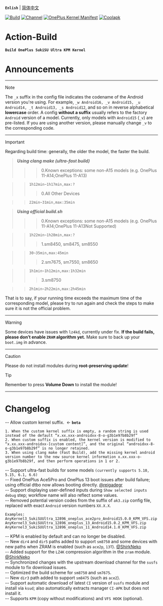 **`Enlish`** | [简体中文](README.md)

[![Build](https://img.shields.io/badge/GitHub%20Actions-Build-181717?logo=github&logoColor=white&style=flat-square)](https://github.com/Numbersf/Action-Build/actions/workflows/Build%20SukiSU%20Ultra%20OnePlus.yml) [![Channel](https://img.shields.io/badge/Follow-Telegram-blue.svg?logo=telegram)](https://t.me/taichi91) [![OnePlus Kernel Manifest](https://img.shields.io/badge/OnePlus%20Kernel%20Manifest-EB0029?logo=oneplus&logoColor=white&style=flat-square)](https://github.com/OnePlusOSS/kernel_manifest) [![Coolapk](https://img.shields.io/badge/Follow-Coolapk-3DDC84?style=flat-square&logo=android&logoColor=white)](http://www.coolapk.com/u/28259173)

# Action-Build
**```Build OnePlus SukiSU Ultra KPM Kernel```**
 
# Announcements
 
------
> [!NOTE]
>The ``_x`` suffix in the config file indicates the codename of the Android version you're using. For example, ``_w Android16, _v Android15, _u Android14, _t Android13, _s Android12``, and so on in reverse alphabetical **lowercase** order. A config **without a suffix** usually refers to the factory ``Android`` version of a model. Currently, only models with ``Android15`` (``_v``) are pre-listed. If you are using another version, please manually change ``_v`` to the corresponding code.
 
------
> [!IMPORTANT]
>Regarding build time: generally, the older the model, the faster the build.
>>***Using clang make (ultra-fast build)***
>>>>0.Known exceptions: some non-A15 models (e.g. OnePlus 11-A14;OnePlus 11-A13)
> 
>>>`1h12min~1h17min,max:?`
>>>>0.All Other Devices
> 
>>>`22min~31min,max:35min`
> 
>>***Using official build.sh***
>>>>0.Known exceptions: some non-A15 models (e.g. OnePlus 11-A14;OnePlus 11-A13Not Supported)
> 
>>>`1h22min~1h28min,max:?`
>>>>1.sm8450, sm8475, sm8550
> 
>>>`30~35min,max:45min`
>>>>2.sm7675, sm7550, sm8650
> 
>>>`1h1min~1h12min,max:1h32min`
>>>>3.sm8750
> 
>>>`2h1min~2h22min,max:2h45min`
>> 
>
>That is to say, if your running time exceeds the maximum time of the corresponding model, please try to run again and check the steps to make sure it is not the official problem.
 
------
> [!WARNING]
>Some devices have issues with ``lz4kd``, currently under fix. **If the build fails, please don’t enable ``ZRAM`` algorithm yet.** Make sure to back up your ``boot.img`` in advance.
 
------
> [!CAUTION] 
>Please do not install modules during **root-preserving update**!
 
> [!TIP]
>Remember to press **Volume Down** to install the module!
 
------
 
# Changelog
-- Allow custom kernel suffix.  <- **`beta`**
```
1. When the custom kernel suffix is empty, a random string is used instead of the default “x.xx.xxx-androidxx-8-o-g3b1e97b8b29f”
2. When custom suffix is enabled, the kernel version is modified to “x.xx.xxx-androidxx-[custom content]”, and the original “androidxx-8-o-g3b1e97b8b29f” is no longer retained.
3. When using clang make (Fast Build), add the missing kernel android version number to the new source kernel information x.xx.xxx-o-g3b1e97b8b29f, and then perform operations in 1 or 2.
```  
-- Support ultra-fast builds for some models `(currently supports 5.10, 5.15, 6.1, 6.6)`  
-- Fixed OnePlus Ace5Pro and OnePlus 13 boot issues after build failure; using official dtbo now allows booting directly. [@reigadegr](https://github.com/reigadegr)  
-- Support displaying user-defined inputs during `Show selected inputs debug` step; workflow name will also reflect some values.  
-- Removed potential version codes from the suffix of `ak3.zip` config file, replaced with exact `Android` version numbers `XX.X.X`.
```
Examples:
AnyKernel3_SukiSUUltra_12896_oneplus_ace2pro_Android15.0.0_KPM_VFS.zip  
AnyKernel3_SukiSUUltra_12896_oneplus_13_Android15.0.2_KPM_VFS.zip  
AnyKernel3_SukiSUUltra_12896_oneplus_11_Android14.1.0_KPM_VFS.zip
```  
-- KPM is enabled by default and can no longer be disabled.  
-- New `dir4` and `dir5` paths added to support `sm8750` and some devices with new paths when ZRAM is enabled (such as `ace2p`, `13T`).   [@ShirkNeko](https://github.com/ShirkNeko)  
-- Added support for the `LZ4K` compression algorithm in the `zram` module.   [@ShirkNeko](https://github.com/ShirkNeko)  
-- Synchronized changes with the upstream download channel for the `susfs` module to fix download issues.  
-- Optimized the build scheme for `sm8750` and `sm7675`.  
-- New `dir3` path added to support `sm8475` (such as `ace2`).  
-- Support automatic download of latest `CI` version of `susfs` module and install via `ksud`; also automatically extracts manager `CI-APK` but does not install it.  
-- Supports `KPM` (copy without modifications) and `VFS HOOK` (optional).  